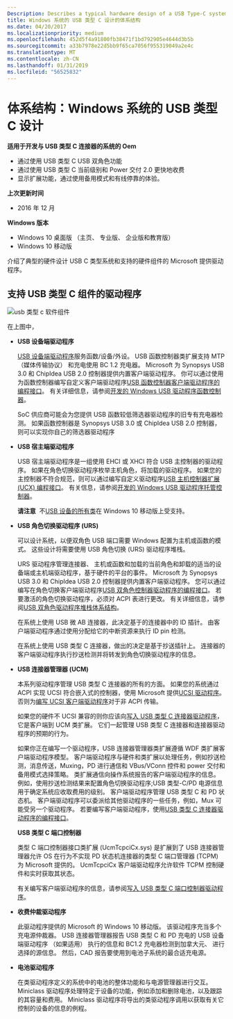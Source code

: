 ```yaml
---
Description: Describes a typical hardware design of a USB Type-C system and the Microsoft-provided drivers that support the hardware components.
title: Windows 系统的 USB 类型 C 设计的体系结构
ms.date: 04/20/2017
ms.localizationpriority: medium
ms.openlocfilehash: 452d5f4a91800fb38471f1bd792905e4644d3b5b
ms.sourcegitcommit: a33b7978e22d5bb9f65ca7056f955319049a2e4c
ms.translationtype: MT
ms.contentlocale: zh-CN
ms.lasthandoff: 01/31/2019
ms.locfileid: "56525832"
---
```

# <a name="architecture-usb-type-c-design-for-a-windows-system"></a>体系结构：Windows 系统的 USB 类型 C 设计


**适用于开发与 USB 类型 C 连接器的系统的 Oem**

-   通过使用 USB 类型 C USB 双角色功能
-   通过使用 USB 类型 C 当前级别和 Power 交付 2.0 更快地收费
-   显示扩展功能，通过使用备用模式和有线停靠的体验。

**上次更新时间**

-   2016 年 12 月

**Windows 版本**

-   Windows 10 桌面版 （主页、 专业版、 企业版和教育版）
-   Windows 10 移动版

介绍了典型的硬件设计 USB C 类型系统和支持的硬件组件的 Microsoft 提供驱动程序。

## <a href="" id="drivers"></a>支持 USB 类型 C 组件的驱动程序


![usb 类型 c 软件组件](images/type-c-arch.png)

在上图中，

-   **USB 设备端驱动程序**

    [USB 设备端驱动程序](usb-device-side-drivers-in-windows.md)服务函数/设备/外设。 USB 函数控制器类扩展支持 MTP （媒体传输协议） 和充电使用 BC 1.2 充电器。 Microsoft 为 Synopsys USB 3.0 和 ChipIdea USB 2.0 控制器提供内置客户端驱动程序。 你可以通过使用为函数控制器编写自定义客户端驱动程序[USB 函数控制器客户端驱动程序的编程接口](https://msdn.microsoft.com/library/windows/hardware/mt188010)。 有关详细信息，请参阅[开发的 Windows USB 驱动程序函数控制器](developing-windows-drivers-for-usb-function-controllers.md)。

    SoC 供应商可能会为您提供 USB 函数较低筛选器驱动程序的旧专有充电器检测。 如果函数控制器是 Synopsys USB 3.0 或 ChipIdea USB 2.0 控制器，则可以实现你自己的筛选器驱动程序

-   **USB 宿主端驱动程序**

    USB 宿主端驱动程序是一组使用 EHCI 或 XHCI 符合 USB 主控制器的驱动程序。 如果在角色切换驱动程序枚举主机角色，将加载的驱动程序。 如果您的主控制器不符合规范，则可以通过编写自定义驱动程序[USB 主机控制器扩展 (UCX) 编程接口](https://msdn.microsoft.com/library/windows/hardware/mt188009)。 有关信息，请参阅[开发的 Windows USB 驱动程序托管控制器](developing-windows-drivers-for-usb-host-controllers.md)。

    **请注意**  不[USB 设备的所有类](supported-usb-classes.md)在 Windows 10 移动版上受支持。

     

-   **USB 角色切换驱动程序 (URS)**

    可以设计系统，以便双角色 USB 端口需要 Windows 配置为主机或函数的模式。 这些设计将需要使用 USB 角色切换 (URS) 驱动程序堆栈。

    URS 驱动程序管理连接器、 主机或函数和加载的当前角色和卸载的适当的设备端或主机端驱动程序，基于硬件的平台的事件。 Microsoft 为 Synopsys USB 3.0 和 ChipIdea USB 2.0 控制器提供内置客户端驱动程序。 您可以通过编写在角色切换客户端驱动程序[USB 双角色控制器驱动程序的编程接口](https://msdn.microsoft.com/library/windows/hardware/mt628026)。 若要激活的角色切换驱动程序，必须对 ACPI 表进行更改。 有关详细信息，请参阅[USB 双角色驱动程序堆栈体系结构](usb-dual-role-driver-stack-architecture.md)。

    在系统上使用 USB 微 AB 连接器，此决定基于的连接器中的 ID 插针。 由客户端驱动程序通过使用分配给它的中断资源来执行 ID pin 检测。

    在系统上使用 USB 类型 C 连接器，做出的决定是基于抄送插针上。 连接器的客户端驱动程序执行抄送检测并将转发到角色切换驱动程序的信息。

-   **USB 连接器管理器 (UCM)**

    本系列驱动程序管理 USB 类型 C 连接器的所有的方面。 如果您的系统通过 ACPI 实现 UCSI 符合嵌入式的控制器，使用 Microsoft 提供[UCSI 驱动程序](ucsi.md)。 否则为[编写 UCSI 客户端驱动程序](write-a-ucsi-driver.md)对于非 ACPI 传输。

    如果您的硬件不 UCSI 兼容的则你应该向[写入 USB 类型 C 连接器驱动程序](bring-up-a-usb-type-c-connector-on-a-windows-system.md)，它是客户端到 UCM 类扩展。 它们一起管理 USB 类型 C 连接器和连接器驱动程序的预期的行为。

    如果你正在编写一个驱动程序，USB 连接器管理器类扩展遵循 WDF 类扩展客户端驱动程序模型。 客户端驱动程序与硬件和类扩展以处理任务，例如抄送检测，消息传送，Muxing，PD 进行通信和 VBus/VConn 控件和 power 交付和备用模式选择策略。 类扩展通信向操作系统报告的客户端驱动程序的信息。 例如，使用抄送检测结果来配置角色切换驱动程序;USB 类型-C/PD 电源信息用于确定系统应收取费用的级别。 客户端驱动程序管理 USB 类型 C 和 PD 状态机。 客户端驱动程序可以委派给其他驱动程序的一些任务，例如，Mux 可能受另一个驱动程序。 若要编写客户端驱动程序，使用[USB 类型 C 连接器驱动程序的编程接口](https://msdn.microsoft.com/library/windows/hardware/mt188011)。

    **USB 类型 C 端口控制器**

    类型 C 端口控制器接口类扩展 (UcmTcpciCx.sys) 是扩展到了 USB 连接器管理器允许 OS 在行为不实现 PD 状态机连接器的类型 C 端口管理器 (TCPM) 为 Microsoft 提供的。 UcmTcpciCx 客户端驱动程序允许软件 TCPM 控制硬件和实时获取其状态。

    有关编写客户端驱动程序的信息，请参阅[写入 USB 类型 C 端口控制器驱动程序](write-a-usb-type-c-port-controller-driver.md)。

-   **收费仲裁驱动程序**

    此驱动程序提供的 Microsoft 的 Windows 10 移动版。 该驱动程序充当多个充电源仲裁器。 USB 连接器管理器报告 USB 类型 C 和 PD 充电的 USB 设备端驱动程序 （如果适用） 执行的信息和 BC1.2 充电器检测到加拿大元、 进行选择的源信息。 然后，CAD 报告要使用到电池子系统的最合适充电源。

-   **电池驱动程序**

    在类驱动程序定义的系统中的电池的整体功能和与电源管理器进行交互。 Miniclass 驱动程序处理特定于设备的功能，例如添加和删除电池，以及跟踪的其容量和费用。 Miniclass 驱动程序将导出的类驱动程序调用以获取有关它控制的设备的信息的例程。

 

 




